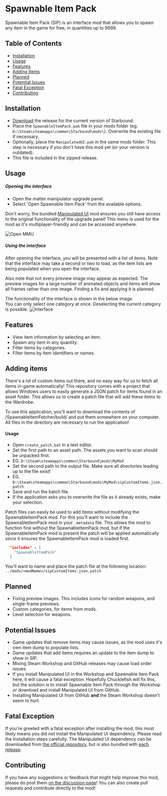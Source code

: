 # Spawnable Item Pack
Spawnable Item Pack (SIP) is an interface mod that allows you to spawn any item in the game for free, in quantities up to 9999.

## Table of Contents
- [Installation](#installation)
- [Usage](#usage)
- [Features](#features)
- [Adding Items](#adding-items)
- [Planned](#planned)
- [Potential Issues](#potential-issues)
- [Fatal Exception](#fatal-exception)
- [Contributing](#contributing)

## Installation
* [Download](https://github.com/Silverfeelin/SpawnableItemPack/releases) the release for the current version of Starbound.
* Place the `SpawnableItemPack.pak` file in your mods folder (eg. `D:\Steam\steamapps\common\Starbound\mods\`). Overwrite the existing file if necessary.
* Optionally, place the `ManipulatedUI.pak` in the same mods folder. This step is necessary if you don't have this mod yet (or your version is outdated).
 * This file is included in the zipped release.

## Usage
##### Opening the interface
* Open the matter manipulator upgrade panel.
* Select 'Open Spawnable Item Pack' from the available options.

Don't worry, the bundled [Manipulated UI][mui] mod ensures you still have access to the original functionality of the upgrade panel! This menu is used for the mod as it's multiplayer-friendly and can be accessed anywhere.

![Open MMU](https://raw.githubusercontent.com/Silverfeelin/SpawnableItemPack/master/readme/openInterface.png "Open the matter manipulator upgrade panel")

##### Using the interface
After opening the interface, you will be presented with a list of items. Note that the interface may take a second or two to load, as the item lists are being populated when you open the interface.

Also note that not every preview image may appear as expected. The preview images for a large number of animated objects and items will show all frames rather than one image. Finding a fix and applying it is planned.

The functionality of the interface is shown in the below image.  
You can only select one category at once. Deselecting the current category is possible.
![Interface](https://raw.githubusercontent.com/Silverfeelin/SpawnableItemPack/master/readme/sip.png "Interface")

## Features
* View item information by selecting an item.
* Spawn any item in any quantity.
* Filter items by categories.
* Filter items by item identifiers or names.

## Adding items

There's a lot of custom items out there, and no easy way for us to fetch all items in-game automatically! This repository comes with a project that allows Windows users to easily generate a JSON patch for items found in an asset folder. This allows us to create a patch file that will add these items to the Wardrobe.

To use this application, you'll want to download the contents of /SpawnableItemFetcher/build/ and put them somewhere on your computer. All files in the directory are necessary to run the application!

#### Usage
* Open `create_patch.bat` in a text editor.
* Set the first path to an asset path. The assets you want to scan should be unpacked first.
 * EG. `D:\Steam\steamapps\common\Starbound\mods\MyMod`
* Set the second path to the output file. Make sure all directories leading up to the file exist!
* EG. `D:\Steam\steamapps\common\Starbound\mods\MyMod\sipCustomItems.json.patch`
* Save and run the batch file.
* If the application asks you to overwrite the file as it already exists, make your selection.

Patch files can easily be used to add items without modifying the SpawnableItemPack mod. For this you'll want to include the SpawnableItemPack mod in your `.metadata` file. This allows the mod to function fine without the SpawnableItemPack mod, but if the SpawnableItemPack mod is present the patch will be applied automatically since it ensures the SpawnableItemPack mod is loaded first.
```json
  "includes" : [
    "SpawnableItemPack"
  ]
```
You'll want to name and place the patch file at the following location:
`../mods/<modName>/sipCustomItems.json.patch`

## Planned
* Fixing preview images. This includes icons for random weapons, and single-frame previews.
* Custom categories, for items from mods.
* Level selection for weapons.

## Potential Issues
* Game updates that remove items may cause issues, as the mod uses it's own item dump to populate lists.
* Game updates that add items requires an update to the item dump to show in SIP.
* Mixing Steam Workshop and GitHub releases may cause load order issues.
 * If you install Manipulated UI in the Workshop and Spawnable Item Pack here, it will cause a fatal exception. Hopefully Chucklefish will fix this, but the solution is to install Spawnable Item Pack through the Workshop *or* download and install Manipulated UI from GitHub.
 * Installing Manipulated UI from GitHub **and** the Steam Workshop doesn't seem to hurt.

## Fatal Exception
If you're greeted with a fatal exception after installing the mod, this most likely means you did not install the Manipulated UI dependency. Please read the Installation steps carefully.
The Manipulated UI dependency can be downloaded from [the official repository](https://github.com/Silverfeelin/Starbound-ManipulatedUI/releases), but is also bundled with [each release](https://github.com/Silverfeelin/SpawnableItemPack/releases).

## Contributing
If you have any suggestions or feedback that might help improve this mod, please do post them [on the discussion page](http://community.playstarbound.com/resources/spawnable-item-pack-spawn-all-items-for-free.515/)!
You can also create pull requests and contribute directly to the mod!

[mui]:(https://github.com/Silverfeelin/Starbound-ManipulatedUI)
[muiRelease]:(https://github.com/Silverfeelin/Starbound-ManipulatedUI/releases)
